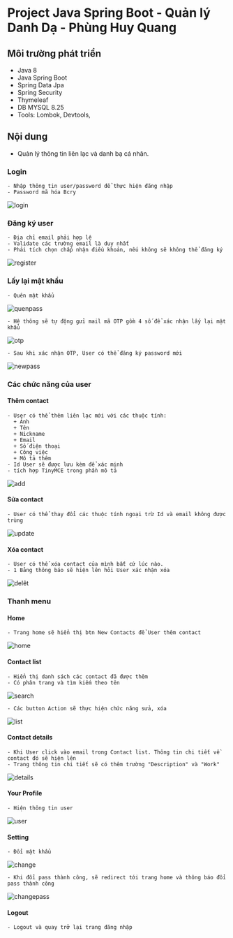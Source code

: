 
# Project Java Spring Boot - Quản lý Danh Dạ - Phùng Huy Quang

## Môi trường phát triển
 - Java 8
 - Java Spring Boot
 - Spring Data Jpa
 - Spring Security
 - Thymeleaf
 - DB MYSQL 8.25
 - Tools: Lombok, Devtools, 
## Nội dung
  - Quản lý thông tin liên lạc và danh bạ cá nhân.
### Login
    - Nhập thông tin user/password để thực hiện đăng nhập
    - Password mã hóa Bcry
![login](https://user-images.githubusercontent.com/85112203/132133325-c36ef237-448f-438d-bde7-13fd304481a2.JPG)

### Đăng ký user
    - Địa chỉ email phải hợp lệ
    - Validate các trường email là duy nhất
    - Phải tích chọn chấp nhận điều khoản, nếu không sẽ không thể đăng ký
![register](https://user-images.githubusercontent.com/85112203/132133356-3947a4fd-2c79-4a30-ae4d-957bfe3e813b.JPG)

### Lấy lại mật khẩu
    - Quên mật khẩu
![quenpass](https://user-images.githubusercontent.com/85112203/132133360-417c14a9-52bc-4b6c-b7b2-a7ef5dc1ce50.JPG)
    
    - Hệ thông sẽ tự động gửi mail mã OTP gồm 4 số để xác nhận lấy lại mật khẩu
![otp](https://user-images.githubusercontent.com/85112203/132133385-4a1bfa0a-1a5e-430c-97f9-255eeb148920.JPG)
    
    - Sau khi xác nhận OTP, User có thể đăng ký password mới
![newpass](https://user-images.githubusercontent.com/85112203/132133411-3fabaee4-3525-490f-933a-0e9c95a78fbe.JPG)

### Các chức năng của user
#### Thêm contact
    - User có thể thêm liên lạc mới với các thuộc tính:
      + Ảnh
      + Tên
      + Nickname
      + Email
      + Số điện thoại
      + Công việc
      + Mô tả thêm
    - Id User sẽ được lưu kèm để xác minh
    - tích hợp TinyMCE trong phần mô tả

![add](https://user-images.githubusercontent.com/85112203/132133449-e24c6deb-a0e0-42aa-828d-31f8b94a69fa.JPG)

#### Sửa contact
    - User có thể thay đổi các thuộc tính ngoại trừ Id và email không được trùng
    
![update](https://user-images.githubusercontent.com/85112203/132133525-f1c81821-bd95-4df7-9673-0b59d6fdebdc.JPG)

#### Xóa contact
    - User có thể xóa contact của mình bất cứ lúc nào.
    - 1 Bảng thông báo sẽ hiện lên hỏi User xác nhận xóa
    
![delêt](https://user-images.githubusercontent.com/85112203/132133590-714f5542-1b41-47cb-b52c-eafa4784a70a.JPG)

### Thanh menu
#### Home
    - Trang home sẽ hiển thị btn New Contacts để User thêm contact
![home](https://user-images.githubusercontent.com/85112203/132133601-295f9872-3c2e-493c-9985-457e5cfeca5d.JPG)

#### Contact list
    - Hiển thị danh sách các contact đã được thêm
    - Có phân trang và tìm kiếm theo tên
  
![search](https://user-images.githubusercontent.com/85112203/132133641-acd6c0e5-a038-4cd9-b20c-6073d31e0d7b.JPG)

  
    - Các button Action sẽ thực hiện chức năng sửa, xóa

![list](https://user-images.githubusercontent.com/85112203/132133609-b487baef-397b-4cb3-94e8-9df20610e548.JPG)

#### Contact details
    - Khi User click vào email trong Contact list. Thông tin chi tiết về contact đó sẽ hiện lên
    - Trang thông tin chi tiết sẽ có thêm trường "Description" và "Work"
    
![details](https://user-images.githubusercontent.com/85112203/132133617-5be4093f-895c-47d6-bb2b-243c8d1e9f31.JPG)

#### Your Profile
    - Hiện thông tin user
    
![user](https://user-images.githubusercontent.com/85112203/132133619-9d805b5a-ef04-48ee-917f-19b88e52ad43.JPG)

#### Setting
    - Đổi mật khẩu
    
![change](https://user-images.githubusercontent.com/85112203/132133628-88f3cd23-f901-4166-8ceb-73b21b407ab0.JPG)

    - Khi đổi pass thành công, sẽ redirect tới trang home và thông báo đổi pass thành công
    
![changepass](https://user-images.githubusercontent.com/85112203/132133667-470c38e7-ced1-492c-97d0-c47bd060df28.JPG)


#### Logout
    - Logout và quay trở lại trang đăng nhập
